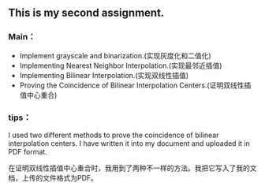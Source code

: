 ## This is my second assignment.
### Main：
* Implement grayscale and binarization.(实现灰度化和二值化)
* Implementing Nearest Neighbor Interpolation.(实现最邻近插值)
* Implementing Bilinear Interpolation.(实现双线性插值)
* Proving the Coincidence of Bilinear Interpolation Centers.(证明双线性插值中心重合)
### tips：
I used two different methods to prove the coincidence of bilinear interpolation centers. I have written it into my document and uploaded it in PDF format.

在证明双线性插值中心重合时，我用到了两种不一样的方法。我把它写入了我的文档，上传的文件格式为PDF。
